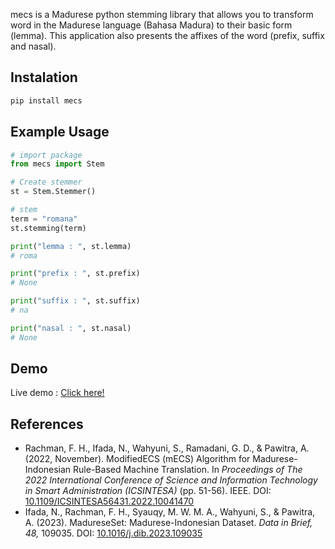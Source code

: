 mecs is a Madurese python stemming library that allows you to transform word in the Madurese language (Bahasa Madura) to their basic form (lemma).
This application also presents the affixes of the word (prefix, suffix and nasal).

## Instalation

```bash
pip install mecs
```

## Example Usage

```python
# import package
from mecs import Stem

# Create stemmer
st = Stem.Stemmer()

# stem
term = "romana"
st.stemming(term)

print("lemma : ", st.lemma)
# roma

print("prefix : ", st.prefix)
# None

print("suffix : ", st.suffix)
# na

print("nasal : ", st.nasal)
# None

```

## Demo

Live demo : [Click here!](http://93.188.163.245:8502/)

## References

- Rachman, F. H., Ifada, N., Wahyuni, S., Ramadani, G. D., & Pawitra, A. (2022, November). ModifiedECS (mECS) Algorithm for Madurese-Indonesian Rule-Based Machine Translation. In _Proceedings of The 2022 International Conference of Science and Information Technology in Smart Administration (ICSINTESA)_ (pp. 51-56). IEEE. DOI: [10.1109/ICSINTESA56431.2022.10041470](https://doi.org/10.1109/ICSINTESA56431.2022.10041470)
- Ifada, N., Rachman, F. H., Syauqy, M. W. M. A., Wahyuni, S., & Pawitra, A. (2023). MadureseSet: Madurese-Indonesian Dataset. _Data in Brief, 48,_ 109035. DOI: [10.1016/j.dib.2023.109035](https://doi.org/10.1016/j.dib.2023.109035)
